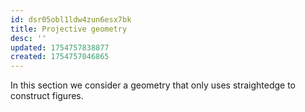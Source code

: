 ```yaml
---
id: dsr05obl1ldw4zun6esx7bk
title: Projective geometry
desc: ''
updated: 1754757838877
created: 1754757046865
---
```


In this section we consider a geometry that only uses straightedge to construct figures.